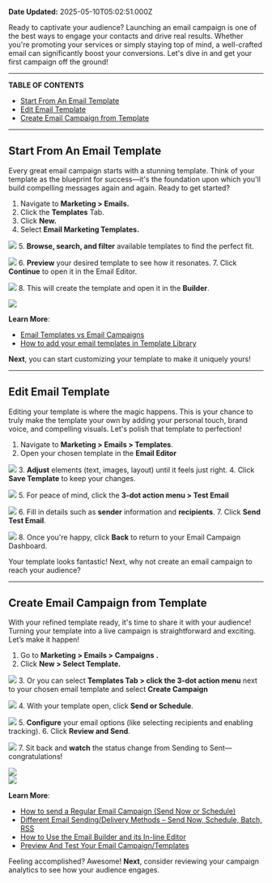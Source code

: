**Date Updated:** 2025-05-10T05:02:51.000Z

Ready to captivate your audience? Launching an email campaign is one of the best ways to engage your contacts and drive real results. Whether you're promoting your services or simply staying top of mind, a well-crafted email can significantly boost your conversions. Let's dive in and get your first campaign off the ground!

---

**TABLE OF CONTENTS**

* [Start From An Email Template](#Start-From-An-Email-Template)
* [Edit Email Template](#Edit-Email-Template)
* [Create Email Campaign from Template](#Create-Email-Campaign-from-Template)

---

## **Start From An Email Template**

  
Every great email campaign starts with a stunning template. Think of your template as the blueprint for success—it's the foundation upon which you'll build compelling messages again and again. Ready to get started?

1. Navigate to **Marketing > Emails.**
2. Click the **Templates** Tab.
3. Click **New.**
4. Select **Email Marketing Templates.**  
    
**![](https://s3.amazonaws.com/cdn.freshdesk.com/data/helpdesk/attachments/production/155046412008/original/Kz0Dyu7IpKBAYxWGtyidsE7XRbkKesq9GA.png?1746824562)**
5. **Browse, search, and filter** available templates to find the perfect fit.  
    
![](https://s3.amazonaws.com/cdn.freshdesk.com/data/helpdesk/attachments/production/155046412027/original/_6U2IlDsztiTyFlDsC-kwhUmgfREzU-_8A.png?1746824623)
6. **Preview** your desired template to see how it resonates.
7. Click **Continue** to open it in the Email Editor.  
    
![](https://s3.amazonaws.com/cdn.freshdesk.com/data/helpdesk/attachments/production/155046412053/original/qlTNqutilrkFht2gXkbTrlm6xYVQryX0LQ.png?1746824679)
8. This will create the template and open it in the **Builder**.  
    
![](https://s3.amazonaws.com/cdn.freshdesk.com/data/helpdesk/attachments/production/155046412081/original/M0iw1ZUpItdxwJUjlfUklVeYcYPxBx8_xg.png?1746824779)

**Learn More**:

* [Email Templates vs Email Campaigns ](https://help.gohighlevel.com/en/support/solutions/articles/48001215255)
* [How to add your email templates in Template Library ](https://help.gohighlevel.com/en/support/solutions/articles/155000003186)

**Next**, you can start customizing your template to make it uniquely yours!

---

## **Edit Email Template**

  
Editing your template is where the magic happens. This is your chance to truly make the template your own by adding your personal touch, brand voice, and compelling visuals. Let's polish that template to perfection!

1. Navigate to **Marketing > Emails > Templates**.
2. Open your chosen template in the **Email Editor**  
    
**![](https://s3.amazonaws.com/cdn.freshdesk.com/data/helpdesk/attachments/production/155046413330/original/72heU-1qnyfWQdKdgINv81Wr8X2GjUZIWA.png?1746832417)**
3. **Adjust** elements (text, images, layout) until it feels just right.
4. Click **Save Template** to keep your changes.  
    
![](https://s3.amazonaws.com/cdn.freshdesk.com/data/helpdesk/attachments/production/155046413344/original/bLlCHGCsQj472PmWuIDMzfn60AbpuhwkWw.png?1746832471)
5. For peace of mind, click the **3-dot action menu > Test Email**  
    
**![](https://s3.amazonaws.com/cdn.freshdesk.com/data/helpdesk/attachments/production/155046413361/original/41PoXAa4QMAGJta5WxVNYkGVWVlSao6UIQ.png?1746832527)**
6. Fill in details such as **sender** information and **recipients**.
7. Click **Send Test Email**.  
    
![](https://s3.amazonaws.com/cdn.freshdesk.com/data/helpdesk/attachments/production/155046413368/original/ScuDb80Q2QXi5oTGtn8O1glcHDVUzoHRtA.png?1746832601)
8. Once you're happy, click **Back** to return to your Email Campaign Dashboard.

Your template looks fantastic! Next, why not create an email campaign to reach your audience?

---

## **Create Email Campaign from Template**

  
With your refined template ready, it's time to share it with your audience! Turning your template into a live campaign is straightforward and exciting. Let’s make it happen!

1. Go to **Marketing > Emails > Campaigns** **.**
2. Click **New > Select Template.**  
    
![](https://s3.amazonaws.com/cdn.freshdesk.com/data/helpdesk/attachments/production/155046413397/original/-GYDSE124zTfKDca_nqPAWXcpW-_yq83fA.png?1746832945)
3. Or you can select **Templates Tab > click the 3-dot action menu** next to your chosen email template and select **Create Campaign**  
    
**![](https://s3.amazonaws.com/cdn.freshdesk.com/data/helpdesk/attachments/production/155046413404/original/3ssKl7S0r4rWH06vcVo_JJi1Pb8Z-5-xog.png?1746833027)**
4. With your template open, click **Send or Schedule**.  
    
![](https://s3.amazonaws.com/cdn.freshdesk.com/data/helpdesk/attachments/production/155046413419/original/9VEEpBfie_Ax-p702NjS__NYlkv8CTAmgg.png?1746833129)
5. **Configure** your email options (like selecting recipients and enabling tracking).
6. Click **Review and Send**.  
    
![](https://s3.amazonaws.com/cdn.freshdesk.com/data/helpdesk/attachments/production/155046413436/original/k_aMw4pciJECqPhoqHEhkTAGc4NVJdIWqg.png?1746833197)
7. Sit back and **watch** the status change from Sending to Sent—congratulations!  
    
![](https://s3.amazonaws.com/cdn.freshdesk.com/data/helpdesk/attachments/production/155046413459/original/301v7Yeero16drImklqVHW2H4qWKqIfcBQ.png?1746833356)  
![](https://s3.amazonaws.com/cdn.freshdesk.com/data/helpdesk/attachments/production/155046413473/original/EvbdaeOZNyKaBttt-H06d4q6qi-zL2G5KQ.png?1746833454)

**Learn More**:

* [How to send a Regular Email Campaign (Send Now or Schedule) ](https://help.gohighlevel.com/en/support/solutions/articles/48001215263)
* [Different Email Sending/Delivery Methods – Send Now, Schedule, Batch, RSS ](https://help.gohighlevel.com/en/support/solutions/articles/48001215384)
* [How to Use the Email Builder and its In-line Editor ](https://help.gohighlevel.com/en/support/solutions/articles/155000000087)
* [Preview And Test Your Email Campaign/Templates ](https://help.gohighlevel.com/en/support/solutions/articles/48001215382)

Feeling accomplished? Awesome! **Next**, consider reviewing your campaign analytics to see how your audience engages.